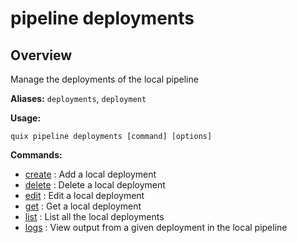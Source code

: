# pipeline deployments

## Overview

Manage the deployments of the local pipeline

**Aliases:** `deployments`, `deployment`

**Usage:**

```
quix pipeline deployments [command] [options]
```

**Commands:**

- [create](create.md) : Add a local deployment
- [delete](delete.md) : Delete a local deployment
- [edit](edit.md) : Edit a local deployment
- [get](get.md) : Get a local deployment
- [list](list.md) : List all the local deployments
- [logs](logs.md) : View output from a given deployment in the local pipeline

